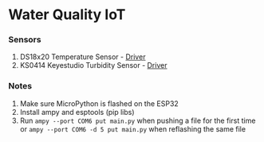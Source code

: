 # Water Quality IoT

### Sensors
1. DS18x20 Temperature Sensor - [Driver](https://github.com/robert-hh/Onewire_DS18X20)
2. KS0414 Keyestudio Turbidity Sensor - [Driver](https://wiki.keyestudio.com/KS0414_Keyestudio_Turbidity_Sensor_V1.0)

### Notes
1. Make sure MicroPython is flashed on the ESP32
2. Install ampy and esptools (pip libs)
3. Run `ampy --port COM6 put main.py` when pushing a file for the first time or `ampy --port COM6 -d 5 put main.py` when reflashing the same file

